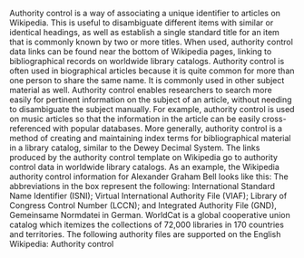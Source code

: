 Authority control is a way of associating a unique identifier to
articles on Wikipedia. This is useful to disambiguate different items
with similar or identical headings, as well as establish a single
standard title for an item that is commonly known by two or more titles.
When used, authority control data links can be found near the bottom of
Wikipedia pages, linking to bibliographical records on worldwide library
catalogs. Authority control is often used in biographical articles
because it is quite common for more than one person to share the same
name. It is commonly used in other subject material as well. Authority
control enables researchers to search more easily for pertinent
information on the subject of an article, without needing to
disambiguate the subject manually. For example, authority control is
used on music articles so that the information in the article can be
easily cross-referenced with popular databases. More generally,
authority control is a method of creating and maintaining index terms
for bibliographical material in a library catalog, similar to the Dewey
Decimal System. The links produced by the authority control template on
Wikipedia go to authority control data in worldwide library catalogs. As
an example, the Wikipedia authority control information for Alexander
Graham Bell looks like this: The abbreviations in the box represent the
following: International Standard Name Identifier (ISNI); Virtual
International Authority File (VIAF); Library of Congress Control Number
(LCCN); and Integrated Authority File (GND), Gemeinsame Normdatei in
German. WorldCat is a global cooperative union catalog which itemizes
the collections of 72,000 libraries in 170 countries and territories.
The following authority files are supported on the English Wikipedia:
Authority control

